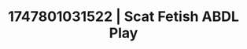 ---
categories:
- Twerking tease
- Asian
- Pinay
- Bedroom eyes
- Subtle dominance
image: /assets/images/1747801031522.jpg
layout: post
seo:
  description: Featured content with high-quality Scat Fetish, ABDL Play. HD images
    available.
  keywords: Scat Fetish, ABDL Play
  og_image: /assets/images/1747801031522.jpg
  schema_type: VisualArtwork
tags:
- ABDL Play
- '#1747801031522'
- Scat Fetish
title: 1747801031522 | Scat Fetish ABDL Play
---